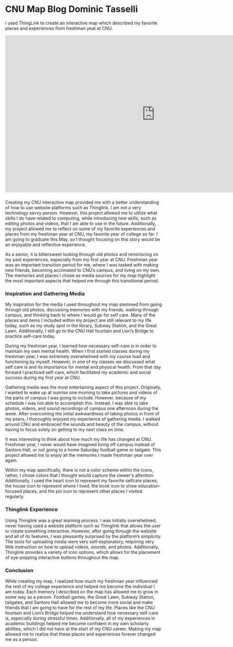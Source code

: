 # CNU Map Blog Dominic Tasselli
I used ThingLink to create an interactive map which described my favorite places and experiences from freshman yeat at CNU.

<iframe width="960" height="505.2631578947368" data-original-width="2052" data-original-height="1080" src="https://www.thinglink.com/card/1496687483709030402" type="text/html" frameborder="0" webkitallowfullscreen mozallowfullscreen allowfullscreen scrolling="no"></iframe><script async src="//cdn.thinglink.me/jse/responsive.js"></script>

###

Creating my CNU interactive map provided me with a better understanding of how to use website platforms such as Thinglink. I am not a very technology savvy person. However, this project allowed me to utilize what skills I do have related to computing, while introducing new skills, such as editing photos and videos, that I am able to use in the future. Additionally, my project allowed me to reflect on some of my favorite experiences and places from my freshman year at CNU, my favorite year of college so far. I am going to graduate this May, so I thought focusing on this story would be an enjoyable and reflective experience.

As a senior, it is bittersweet looking through old photos and reminiscing on my past experiences, especially from my first year at CNU. Freshman year was an important transition period for me, where I was tasked with making new friends, becoming acclimated to CNU’s campus, and living on my own. The memories and places I chose as media sources for my map highlight the most important aspects that helped me through this transitional period.

### Inspiration and Gathering Media 
My inspiration for the media I used throughout my map stemmed from going through old photos, discussing memories with my friends, walking through campus, and thinking back to where I would go for self care. Many of the places and items I included within my project are still relevant to my life today, such as my study spot in the library, Subway Station, and the Great Lawn. Additionally, I still go to the CNU Hall fountain and Lion’s Bridge to practice self-care today.

During my freshman year, I learned how necessary self-care is in order to maintain my own mental health. When I first started classes during my freshman year, I was extremely overwhelmed with my course load and functioning by myself. However, in one of my classes we discussed what self care is and its importance for mental and physical health. From that day forward I practiced self-care, which facilitated my academic and social success during my first year at CNU.

Gathering media was the most entertaining aspect of this project. Originally, I wanted to wake up at sunrise one morning to take pictures and videos of the parts of campus I was going to include. However, because of my schedule I was not able to accomplish this. Instead, I was able to take photos, videos, and sound recordings of campus one afternoon during the week. After overcoming the initial awkwardness of taking photos in front of my peers, I thoroughly enjoyed my experience of gathering media. I walked around CNU and embraced the sounds and beauty of the campus, without having to focus solely on getting to my next class on time. 

It was interesting to think about how much my life has changed at CNU. Freshman year, I never would have imagined living off campus instead of Santoro Hall, or not going to a home Saturday football game or tailgate. This project allowed me to enjoy all the memories I made freshman year over again. 

Within my map specifically, there is not a color scheme within the icons, rather, I chose colors that I thought would capture the viewer's attention. Additionally, I used the heart icon to represent my favorite selfcare places, the house icon to represent where I lived, the book icon to show education-focused places, and the pin icon to represent other places I visited regularly. 

### Thinglink Experience
Using Thinglink was a great learning process. I was initially overwhelmed, never having used a website platform such as Thinglink that allows the user to create something interactive. However, after going through the website and all of its features, I was pleasantly surprised by the platform’s simplicity. The tools for uploading media were very self-explanatory, requiring very little instruction on how to upload videos, sounds, and photos. Additionally, Thinglink provides a variety of icon options, which allows for the placement of eye-popping interactive buttons throughout the map.

### Conclusion
While creating my map, I realized how much my freshman year influenced the rest of my college experience and helped me become the individual I am today. Each memory I described on the map has allowed me to grow in some way as a person. Football games, the Great Lawn, Subway Station, tailgates, and Santoro Hall allowed me to become more social and make friends that I am going to have for the rest of my life. Places like the CNU fountain and Lion’s Bridge helped me understand how necessary self-care is, especially during stressful times. Additionally, all of my experiences in academic buildings helped me become confident in my own scholarly abilities, which I did not have at the start of my CNU career. Making my map allowed me to realize that these places and experiences forever changed me as a person.


